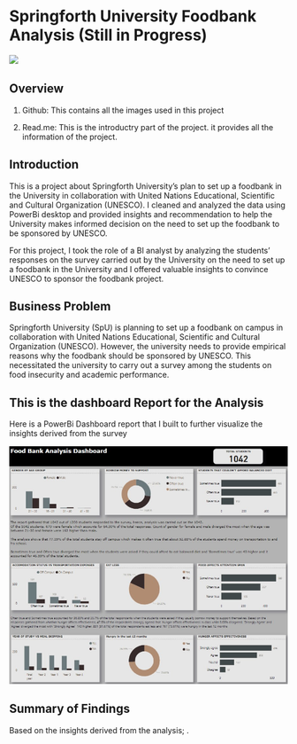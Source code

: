 # Springforth University Foodbank Analysis (Still in Progress)
![](studentdona.jpg)

## Overview

1. Github: This contains all the images used in this project

2. Read.me: This is the introductry part of the project. it provides all the information of the project.


## Introduction

This is a project about Springforth University’s plan to set up a foodbank in the University in collaboration with United Nations Educational, Scientific and Cultural Organization (UNESCO). I cleaned and analyzed the data using PowerBi desktop and provided insights and recommendation to help the University makes informed decision on the need to set up the foodbank to be sponsored by UNESCO.

For this project, I took the role of a BI analyst by analyzing the students’ responses on the survey carried out by the University on the need to set up a foodbank in the University and I offered valuable insights to convince UNESCO to sponsor the foodbank project.

## Business Problem 
Springforth University (SpU) is planning to set up a foodbank on campus in collaboration with United Nations Educational, Scientific and Cultural Organization (UNESCO). However, the university needs to provide empirical reasons why the foodbank should be sponsored by UNESCO. This necessitated the university to carry out a survey among the students on food insecurity and academic performance.

## This is the dashboard Report for the Analysis 

Here is a PowerBi Dashboard report that I built to further visualize the insights derived from the survey

![](spu.jpg)

## Summary of Findings

Based on the insights derived from the analysis;
. 


